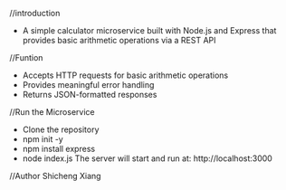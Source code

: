 //introduction
- A simple calculator microservice built with Node.js and Express that provides basic arithmetic operations via a REST API

//Funtion
- Accepts HTTP requests for basic arithmetic operations
- Provides meaningful error handling
- Returns JSON-formatted responses

//Run the Microservice
- Clone the repository
- npm init -y
- npm install express
- node index.js
The server will start and run at: http://localhost:3000

//Author
Shicheng Xiang